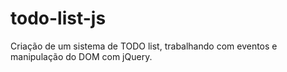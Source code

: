 # todo-list-js
Criação de um sistema de TODO list, trabalhando com eventos e manipulação do DOM com jQuery.
